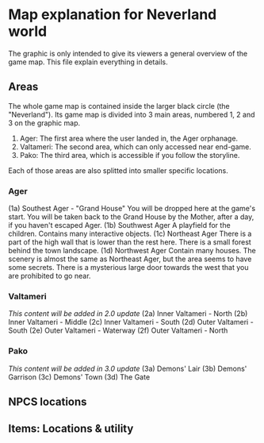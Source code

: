 # Map explanation for Neverland world
The graphic is only intended to give its viewers a general overview of the game map. This file explain everything in details.

## Areas
The whole game map is contained inside the larger black circle (the "Neverland"). Its game map is divided into 3 main areas, numbered 1, 2 and 3 on the graphic map.
1. Ager: The first area where the user landed in, the Ager orphanage.
2. Valtameri: The second area, which can only accessed near end-game.
3. Pako: The third area, which is accessible if you follow the storyline.

Each of those areas are also splitted into smaller specific locations.
### Ager 
(1a) Southest Ager - "Grand House"
You will be dropped here at the game's start. You will be taken back to the Grand House by the Mother, after a day, if you haven't escaped Ager.
(1b) Southwest Ager
A playfield for the children. Contains many interactive objects.
(1c) Northeast Ager
There is a part of the high wall that is lower than the rest here. There is a small forest behind the town landscape.
(1d) Northwest Ager
Contain many houses. The scenery is almost the same as Northeast Ager, but the area seems to have some secrets. There is a mysterious large door towards the west that you are prohibited to go near.

### Valtameri 
*This content will be added in 2.0 update*
(2a) Inner Valtameri - North
(2b) Inner Valtameri - Middle
(2c) Inner Valtameri - South
(2d) Outer Valtameri - South
(2e) Outer Valtameri - Waterway
(2f) Outer Valtameri - North

### Pako
*This content will be added in 3.0 update*
(3a) Demons' Lair
(3b) Demons' Garrison
(3c) Demons' Town
(3d) The Gate

## NPCS locations

## Items: Locations & utility